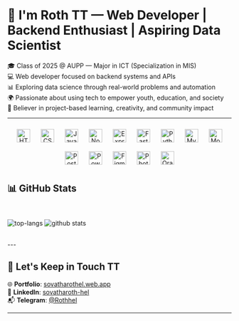 # 👋 I'm Roth TT — Web Developer | Backend Enthusiast | Aspiring Data Scientist

🎓 Class of 2025 @ AUPP — Major in ICT (Specialization in MIS)  
💻 Web developer focused on backend systems and APIs  
📊 Exploring data science through real-world problems and automation  
🌍 Passionate about using tech to empower youth, education, and society  
🧪 Believer in project-based learning, creativity, and community impact  

---

<div align="center">
  <img style="margin: 10px" src="https://img.shields.io/badge/HTML5-E34F26?logo=html5&logoColor=white" alt="HTML5" height="30" />
  <img style="margin: 10px" src="https://img.shields.io/badge/CSS3-1572B6?logo=css3&logoColor=white" alt="CSS3" height="30" />
  <img style="margin: 10px" src="https://img.shields.io/badge/JavaScript-F7DF1E?logo=javascript&logoColor=black" alt="JavaScript" height="30" />
  <img style="margin: 10px" src="https://img.shields.io/badge/Node.js-339933?logo=node.js&logoColor=white" alt="Node.js" height="30" />
  <img style="margin: 10px" src="https://img.shields.io/badge/Express.js-000000?logo=express&logoColor=white" alt="Express.js" height="30" />
  <img style="margin: 10px" src="https://fastapi.tiangolo.com/img/logo-margin/logo-teal.png" alt="FastAPI" height="30" />
  <img style="margin: 10px" src="https://img.shields.io/badge/Python-3776AB?logo=python&logoColor=white" alt="Python" height="30" />
  <img style="margin: 10px" src="https://img.shields.io/badge/MySQL-4479A1?logo=mysql&logoColor=white" alt="MySQL" height="30" />
  <img style="margin: 10px" src="https://img.shields.io/badge/MongoDB-880000?logo=mongodb&logoColor=white" alt="MongoDB" height="30" />
  <img style="margin: 10px" src="https://img.shields.io/badge/PostgreSQL-336791?logo=postgresql&logoColor=white" alt="PostgreSQL" height="30" />
  <img style="margin: 10px" src="https://img.shields.io/badge/PowerBI-F2C811?logo=powerbi&logoColor=black" alt="PowerBI" height="30" />
  <img style="margin: 10px" src="https://img.shields.io/badge/Figma-F24E1E?logo=figma&logoColor=white" alt="Figma" height="30" />
  <img style="margin: 10px" src="https://img.shields.io/badge/Photoshop-31A8FF?logo=adobephotoshop&logoColor=white" alt="Photoshop" height="30" />
  <img style="margin: 10px" src="https://img.shields.io/badge/Orange-F4791F?logo=orange&logoColor=white" alt="Orange" height="30" />
</div>



## 📊 GitHub Stats

<br/>

![top-langs](https://github-readme-stats.vercel.app/api/top-langs?username=Sovatharothh&show_icons=true&theme=radical)
![github stats](https://github-readme-stats.vercel.app/api?username=Sovatharothh&show_icons=true&theme=radical)

<br/>
---

## 🔗 Let's Keep in Touch TT

🌐 **Portfolio**: [sovatharothel.web.app](https://sovatharothel.web.app)  
💼 **LinkedIn**: [sovatharoth-hel](https://www.linkedin.com/in/sovatharoth-hel/)  
📬 **Telegram**: [@Rothhel](https://t.me/Rothhel)

---
